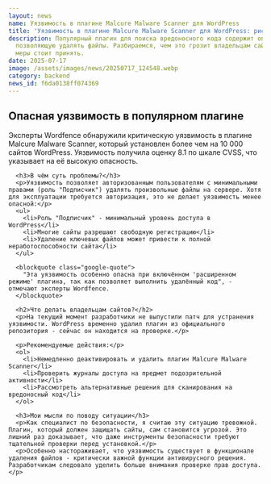 ```yaml
---
layout: news
name: Уязвимость в плагине Malcure Malware Scanner для WordPress
title: 'Уязвимость в плагине Malcure Malware Scanner для WordPress: риски и рекомендации'
description: Популярный плагин для поиска вредоносного кода содержит опасную уязвимость,
  позволяющую удалять файлы. Разбираемся, чем это грозит владельцам сайтов и какие
  меры стоит принять.
date: 2025-07-17
image: /assets/images/news/20250717_124548.webp
category: backend
news_id: f6da0138ff074369
---
```






<div class="article-text">
      <h2>Опасная уязвимость в популярном плагине</h2>
      <p>Эксперты Wordfence обнаружили критическую уязвимость в плагине Malcure Malware Scanner, который установлен более чем на 10 000 сайтов WordPress. Уязвимость получила оценку 8.1 по шкале CVSS, что указывает на её высокую опасность.</p>

      <h3>В чём суть проблемы?</h3>
      <p>Уязвимость позволяет авторизованным пользователям с минимальными правами (роль "Подписчик") удалять произвольные файлы на сервере. Хотя для эксплуатации требуется авторизация, это не делает уязвимость менее опасной:</p>
      <ul>
        <li>Роль "Подписчик" - минимальный уровень доступа в WordPress</li>
        <li>Многие сайты разрешают свободную регистрацию</li>
        <li>Удаление ключевых файлов может привести к полной неработоспособности сайта</li>
      </ul>

      <blockquote class="google-quote">
        "Эта уязвимость особенно опасна при включённом 'расширенном режиме' плагина, так как позволяет выполнить удалённый код", - отмечают эксперты Wordfence.
      </blockquote>

      <h2>Что делать владельцам сайтов?</h2>
      <p>На текущий момент разработчики не выпустили патч для устранения уязвимости. WordPress временно удалил плагин из официального репозитория - сейчас он находится на проверке.</p>

      <p>Рекомендуемые действия:</p>
      <ol>
        <li>Немедленно деактивировать и удалить плагин Malcure Malware Scanner</li>
        <li>Проверить журналы доступа на предмет подозрительной активности</li>
        <li>Рассмотреть альтернативные решения для сканирования на вредоносный код</li>
      </ol>

      <h3>Мои мысли по поводу ситуации</h3>
      <p>Как специалист по безопасности, я считаю эту ситуацию тревожной. Плагин, который должен защищать сайты, сам становится угрозой. Это лишний раз доказывает, что даже инструменты безопасности требуют тщательной проверки перед установкой.</p>
      <p>Особенно настораживает, что уязвимость существует в функционале удаления файлов - критически важной функции антивирусного решения. Разработчикам следовало уделить больше внимания проверке прав доступа.</p>
